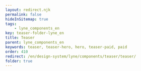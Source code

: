```yaml
---
layout: redirect.njk
permalink: false
hideInSitemap: true
tags: 
    - lyne_components_en
key: teaser-folder-lyne_en
title: Teaser
parent: lyne_components_en
keywords: teaser, teaser-hero, hero, teaser-paid, paid
order: 410
redirect: /en/design-system/lyne/components/teaser/teaser/
folder: true
---
```

